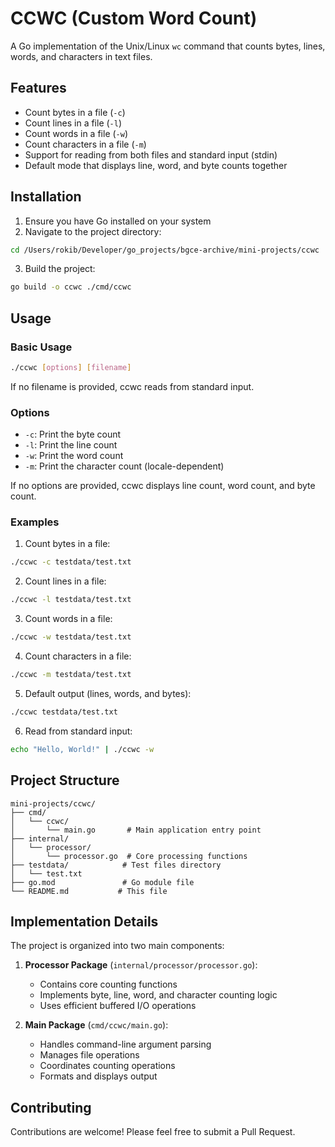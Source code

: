 # CCWC (Custom Word Count)

A Go implementation of the Unix/Linux `wc` command that counts bytes, lines, words, and characters in text files.

## Features

- Count bytes in a file (`-c`)
- Count lines in a file (`-l`)
- Count words in a file (`-w`)
- Count characters in a file (`-m`)
- Support for reading from both files and standard input (stdin)
- Default mode that displays line, word, and byte counts together

## Installation

1. Ensure you have Go installed on your system
2. Navigate to the project directory:
```bash
cd /Users/rokib/Developer/go_projects/bgce-archive/mini-projects/ccwc
```
3. Build the project:
```bash
go build -o ccwc ./cmd/ccwc
```

## Usage

### Basic Usage

```bash
./ccwc [options] [filename]
```

If no filename is provided, ccwc reads from standard input.

### Options

- `-c`: Print the byte count
- `-l`: Print the line count
- `-w`: Print the word count
- `-m`: Print the character count (locale-dependent)

If no options are provided, ccwc displays line count, word count, and byte count.

### Examples

1. Count bytes in a file:
```bash
./ccwc -c testdata/test.txt
```

2. Count lines in a file:
```bash
./ccwc -l testdata/test.txt
```

3. Count words in a file:
```bash
./ccwc -w testdata/test.txt
```

4. Count characters in a file:
```bash
./ccwc -m testdata/test.txt
```

5. Default output (lines, words, and bytes):
```bash
./ccwc testdata/test.txt
```

6. Read from standard input:
```bash
echo "Hello, World!" | ./ccwc -w
```

## Project Structure

```
mini-projects/ccwc/
├── cmd/
│   └── ccwc/
│       └── main.go       # Main application entry point
├── internal/
│   └── processor/
│       └── processor.go  # Core processing functions
├── testdata/            # Test files directory
│   └── test.txt
├── go.mod               # Go module file
└── README.md           # This file
```

## Implementation Details

The project is organized into two main components:

1. **Processor Package** (`internal/processor/processor.go`):
   - Contains core counting functions
   - Implements byte, line, word, and character counting logic
   - Uses efficient buffered I/O operations

2. **Main Package** (`cmd/ccwc/main.go`):
   - Handles command-line argument parsing
   - Manages file operations
   - Coordinates counting operations
   - Formats and displays output

## Contributing

Contributions are welcome! Please feel free to submit a Pull Request.

